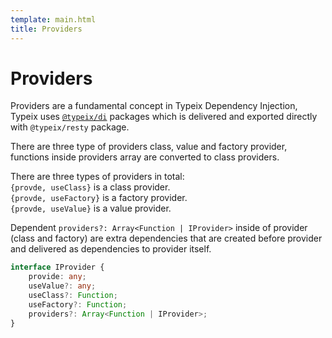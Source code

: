 ```yaml
---
template: main.html
title: Providers
---
```

# Providers
Providers are a fundamental concept in Typeix Dependency Injection, Typeix uses [`@typeix/di`](/packages/typeix-di) packages
which is delivered and exported directly with `@typeix/resty` package.

There are three type of providers class, value and factory provider,
functions inside providers array are converted to class providers.

There are three types of providers in total: <br />
`{provde, useClass}` is a class provider. <br />
`{provde, useFactory}` is a factory provider.  <br />
`{provde, useValue}` is a value provider. <br />

Dependent `providers?: Array<Function | IProvider>` inside of provider
(class and factory) are extra dependencies that are created before provider and
delivered as dependencies to provider itself.
```typescript
interface IProvider {
    provide: any;
    useValue?: any;
    useClass?: Function;
    useFactory?: Function;
    providers?: Array<Function | IProvider>;
}
```
